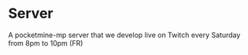 # Server
A pocketmine-mp server that we develop live on Twitch every Saturday from 8pm to 10pm (FR)

